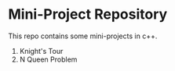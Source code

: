 # Mini-Project Repository
This repo contains some mini-projects in c++.
1. Knight's Tour
2. N Queen Problem
